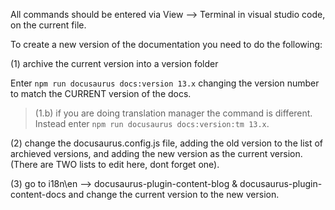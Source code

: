 
All commands should be entered via View --> Terminal in visual studio code, on the current file. 

 To create a new version of the documentation you need to do the following:

(1) archive the current version into a version folder

Enter `npm run docusaurus docs:version 13.x` changing the version number to match the CURRENT version of the docs.

>(1.b) if you are doing translation manager the command is different. Instead enter `npm run docusaurus docs:version:tm 13.x`.

(2) change the docusaurus.config.js file, adding the old version to the list of archieved versions, and adding the new version as the current version. (There are TWO lists to edit here, dont forget one).

(3) go to i18n\en --> docusaurus-plugin-content-blog & docusaurus-plugin-content-docs and change the current version to the new version. 

<!-- Congratulation! You are very cool and smell incredible! --> 